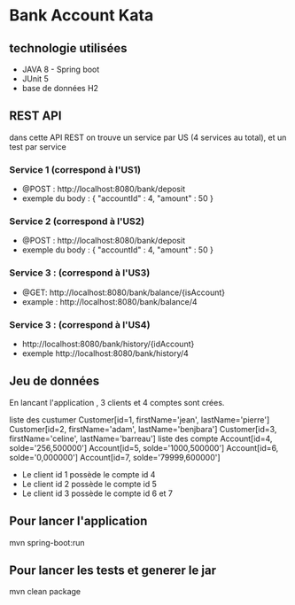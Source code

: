 # Bank Account Kata

## technologie utilisées
* JAVA 8  - Spring boot
* JUnit 5
* base de données H2


## REST API
dans cette API REST on trouve un service par US (4 services au total), et un test par service

### Service 1 (correspond à l'US1)
* @POST : http://localhost:8080/bank/deposit
* exemple du body : {
			"accountId" : 4,
			"amount" : 50
		 }
		 
### Service 2 (correspond à l'US2)
* @POST : http://localhost:8080/bank/deposit
* exemple du body : {
			"accountId" : 4,
			"amount" : 50
		 }

### Service 3 : (correspond à l'US3)	
* @GET: http://localhost:8080/bank/balance/{isAccount}
* example : http://localhost:8080/bank/balance/4


### Service 3 : (correspond à l'US4)	
* http://localhost:8080/bank/history/{idAccount}
* exemple http://localhost:8080/bank/history/4


## Jeu de données
En lancant l'application , 3 clients et 4 comptes sont crées.

liste des custumer
Customer[id=1, firstName='jean', lastName='pierre']
Customer[id=2, firstName='adam', lastName='benjbara']
Customer[id=3, firstName='celine', lastName='barreau']
liste des compte
Account[id=4, solde='256,500000']
Account[id=5, solde='1000,500000']
Account[id=6, solde='0,000000']
Account[id=7, solde='79999,600000']

* Le client id 1 possède le compte id 4
* Le client id 2 possède le compte id 5
* Le client id 3 possède le compte id 6 et 7

## Pour lancer l'application 
mvn spring-boot:run

## Pour lancer les tests et generer le jar
mvn clean package

